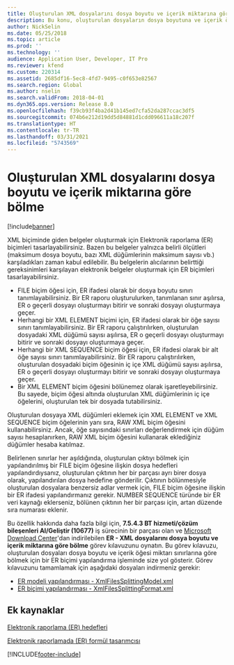 ```yaml
---
title: Oluşturulan XML dosyalarını dosya boyutu ve içerik miktarına göre bölme
description: Bu konu, oluşturulan dosyaların dosya boyutuna ve içerik öğesi miktarına göre nasıl bölüneceği hakkında bilgi sağlamaktadır.
author: NickSelin
ms.date: 05/25/2018
ms.topic: article
ms.prod: ''
ms.technology: ''
audience: Application User, Developer, IT Pro
ms.reviewer: kfend
ms.custom: 220314
ms.assetid: 2685df16-5ec8-4fd7-9495-c0f653e82567
ms.search.region: Global
ms.author: nselin
ms.search.validFrom: 2018-04-01
ms.dyn365.ops.version: Release 8.0
ms.openlocfilehash: f39cb93f4ba2d41b145ed7cfa52da287ccac3df5
ms.sourcegitcommit: 074b6e212d19dd5d84881d1cdd096611a18c207f
ms.translationtype: HT
ms.contentlocale: tr-TR
ms.lasthandoff: 03/31/2021
ms.locfileid: "5743569"
---
```

# <a name="split-generated-xml-files-based-on-file-size-and-content-quantity"></a>Oluşturulan XML dosyalarını dosya boyutu ve içerik miktarına göre bölme

[!include[banner](../includes/banner.md)]

XML biçiminde giden belgeler oluşturmak için Elektronik raporlama (ER) biçimleri tasarlayabilirsiniz. Bazen bu belgeler yalnızca belirli ölçütleri (maksimum dosya boyutu, bazı XML düğümlerinin maksimum sayısı vb.) karşıladıkları zaman kabul edilebilir. Bu belgelerin alıcılarının belirttiği gereksinimleri karşılayan elektronik belgeler oluşturmak için ER biçimleri tasarlayabilirsiniz.

- FILE biçim öğesi için, ER ifadesi olarak bir dosya boyutu sınırı tanımlayabilirsiniz. Bir ER raporu oluşturulurken, tanımlanan sınır aşılırsa, ER o geçerli dosyayı oluşturmayı bitirir ve sonraki dosyayı oluşturmaya geçer.
- Herhangi bir XML ELEMENT biçimi için, ER ifadesi olarak bir öğe sayısı sınırı tanımlayabilirsiniz. Bir ER raporu çalıştırılırken, oluşturulan dosyadaki XML düğümü sayısı aşılırsa, ER o geçerli dosyayı oluşturmayı bitirir ve sonraki dosyayı oluşturmaya geçer.
- Herhangi bir XML SEQUENCE biçim öğesi için, ER ifadesi olarak bir alt öğe sayısı sınırı tanımlayabilirsiniz. Bir ER raporu çalıştırılırken, oluşturulan dosyadaki biçim öğesinin iç içe XML düğümü sayısı aşılırsa, ER o geçerli dosyayı oluşturmayı bitirir ve sonraki dosyayı oluşturmaya geçer.
- Bir XML ELEMENT biçim öğesini bölünemez olarak işaretleyebilirsiniz. Bu sayede, biçim öğesi altında oluşturulan XML düğümlerinin iç içe öğelerini, oluşturulan tek bir dosyada tutabilirsiniz.

Oluşturulan dosyaya XML düğümleri eklemek için XML ELEMENT ve XML SEQUENCE biçim öğelerinin yanı sıra, RAW XML biçim öğesini kullanabilirsiniz. Ancak, öğe sayısındaki sınırları değerlendirmek için düğüm sayısı hesaplanırken, RAW XML biçim öğesini kullanarak eklediğiniz düğümler hesaba katılmaz.

Belirlenen sınırlar her aşıldığında, oluşturulan çıktıyı bölmek için yapılandırılmış bir FILE biçim öğesine ilişkin dosya hedefleri yapılandırdıysanız, oluşturulan çıktının her bir parçası ayrı birer dosya olarak, yapılandırılan dosya hedefine gönderilir. Çıktının bölünmesiyle oluşturulan dosyalara benzersiz adlar vermek için, FILE biçim öğesine ilişkin bir ER ifadesi yapılandırmanız gerekir. NUMBER SEQUENCE türünde bir ER veri kaynağı eklerseniz, bölünen çıktının her bir parçası için, artan düzende sıra numarası eklenir.

Bu özellik hakkında daha fazla bilgi için, **7.5.4.3 BT hizmeti/çözüm bileşenleri Al/Geliştir (10677)** iş sürecinin bir parçası olan ve [Microsoft Download Center](https://go.microsoft.com/fwlink/?linkid=874684)'dan indirilebilen **ER - XML dosyalarını dosya boyutu ve içerik miktarına göre bölme** görev kılavuzunu oynatın. Bu görev kılavuzu, oluşturulan dosyaları dosya boyutu ve içerik öğesi miktarı sınırlarına göre bölmek için bir ER biçimi yapılandırma işleminde size yol gösterir. Görev kılavuzunu tamamlamak için aşağıdaki dosyaları indirmeniz gerekir:

- [ER modeli yapılandırması - XmlFilesSplittingModel.xml](https://go.microsoft.com/fwlink/?linkid=874111)
- [ER biçimi yapılandırması - XmlFilesSplittingFormat.xml](https://go.microsoft.com/fwlink/?linkid=874111)

## <a name="additional-resources"></a>Ek kaynaklar
[Elektronik raporlama (ER) hedefleri](electronic-reporting-destinations.md)

[Elektronik raporlamada (ER) formül tasarımcısı](general-electronic-reporting-formula-designer.md)


[!INCLUDE[footer-include](../../../includes/footer-banner.md)]